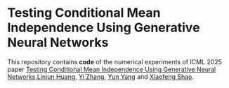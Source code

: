 # Testing Conditional Mean Independence Using Generative Neural Networks

This repository contains **code** of the numerical experiments of ICML 2025 paper [Testing Conditional Mean Independence Using Generative Neural Networks](https://arxiv.org/abs/2501.17345),[Linjun Huang](https://linjun-site.netlify.app/), [Yi Zhang](https://orcid.org/0009-0000-4049-7347), [Yun Yang](https://sites.google.com/site/yunyangstat/) and [Xiaofeng Shao](https://scholar.google.com/citations?user=Z_ZD6A4AAAAJ&hl=en).
